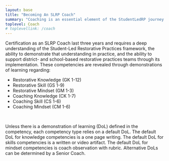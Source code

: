 ```yaml
---
layout: base
title: "Becoming An SLRP Coach"
summary: "Coaching is an essential element of the StudentLedRP journey."
toplevel: Coach
# toplevellink: /coach
---
```


Certification as an SLRP Coach last three years and requires a deep understanding of the Student-Led Restorative Practices framework, the ability to demonstrate that understanding in practice, and the ability to support district- and school-based restorative practices teams through its implementation. These competencies are revealed through demonstrations of learning regarding:
<ul>
<li>Restorative Knowledge (GK 1-12)</li>
<li>Restorative Skill (GS 1-9)</li>
<li>Restorative Mindset (GM 1-3)</li>
<li>Coaching Knowledge (CK 1-7)</li>
<li>Coaching Skill (CS 1-6)</li>
<li>Coaching Mindset (CM 1-6)</li>
</ul><br/>

Unless there is a demonstration of learning (DoL) defined in the competency, each competency type relies on a default DoL. The default DoL for knowledge competencies is a one page writing. The default DoL for skills competencies is a written or video artifact. The default DoL for mindset competencies is coach observation with rubric. Alternative DoLs can be determined by a Senior Coach.



